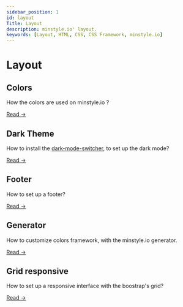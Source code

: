 ```yaml
---
sidebar_position: 1
id: layout
Title: Layout
description: minstyle.io' layout.
keywords: [Layout, HTML, CSS, CSS Framework, minstyle.io]
---
```


# Layout

<div class="row">
    <div class="col-md-6">
        <div class="ms-card ms-border">
            <div class="ms-card-title">
                <h2>Colors</h2>
            </div>
            <div class="ms-card-content">
                <p>
                    How the colors are used on minstyle.io ?
                </p>
            </div>
            <div class="ms-card-btn">
                <a href="colors" class="ms-btn ms-primary ms-outline">Read -></a>
            </div>
        </div> 
    </div>
    <div class="col-md-6">
        <div class="ms-card ms-border">
            <div class="ms-card-title">
                <h2>Dark Theme</h2>
            </div>
            <div class="ms-card-content">
                <p>
                    How to install the <a href="https://github.com/Airmime/dark-mode-switcher" target="_blank">dark-mode-switcher</a>, to set up the dark mode?
                </p>
            </div>
            <div class="ms-card-btn">
                <a href="dark" class="ms-btn ms-primary ms-outline">Read -></a>
            </div>
        </div> 
    </div>
    <div class="col-md-6">
        <div class="ms-card ms-border">
            <div class="ms-card-title">
                <h2>Footer</h2>
            </div>
            <div class="ms-card-content">
                <p>
                    How to set up a footer?
                </p>
            </div>
            <div class="ms-card-btn">
                <a href="footer" class="ms-btn ms-primary ms-outline">Read -></a>
            </div>
        </div> 
    </div>
    <div class="col-md-6">
        <div class="ms-card ms-border">
            <div class="ms-card-title">
                <h2>Generator</h2>
            </div>
            <div class="ms-card-content">
                <p>
                    How to customize colors framework, with the minstyle.io generator.
                </p>
            </div>
            <div class="ms-card-btn">
                <a href="generator" class="ms-btn ms-primary ms-outline">Read -></a>
            </div>
        </div> 
    </div>
    <div class="col-md-6">
        <div class="ms-card ms-border">
            <div class="ms-card-title">
                <h2>Grid responsive</h2>
            </div>
            <div class="ms-card-content">
                <p>
                    How to set up a responsive interface with the boostrap's grid?
                </p>
            </div>
            <div class="ms-card-btn">
                <a href="grid" class="ms-btn ms-primary ms-outline">Read -></a>
            </div>
        </div> 
    </div>
</div>